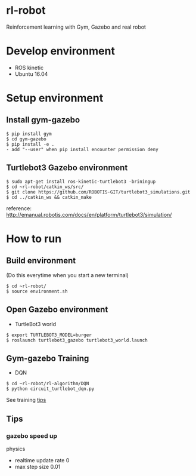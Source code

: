 # rl-robot
Reinforcement learning with Gym, Gazebo and real robot

# Develop environment

- ROS kinetic 
- Ubuntu 16.04

# Setup environment

## Install gym-gazebo
```
$ pip install gym
$ cd gym-gazebo
$ pip install -e .
- add "--user" when pip install encounter permission deny
```

## Turtlebot3 Gazebo environment
```
$ sudo apt-get install ros-kinetic-turtlebot3 -briningup
$ cd ~rl-robot/catkin_ws/src/
$ git clone https://github.com/ROBOTIS-GIT/turtlebot3_simulations.git
$ cd ../catkin_ws && catkin_make
```
reference: http://emanual.robotis.com/docs/en/platform/turtlebot3/simulation/

# How to run

## Build environment
(Do this everytime when you start a new terminal)
```
$ cd ~rl-robot/
$ source environment.sh
```

## Open Gazebo environment

- TurtleBot3 world
```
$ export TURTLEBOT3_MODEL=burger
$ roslaunch turtlebot3_gazebo turtlebot3_world.launch
```

## Gym-gazebo Training
- DQN
```
$ cd ~rl-robot/rl-algorithm/DQN
$ python circuit_turtlebot_dqn.py
```
See training [tips](#Tips)

## Tips
### gazebo speed up
physics
- realtime update rate 0
- max step size 0.01